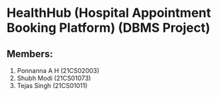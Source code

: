 # HealthHub (Hospital Appointment Booking Platform) (DBMS Project)

## Members:

1. Ponnanna A H (21CS02003)
2. Shubh Modi (21CS01073)
3. Tejas Singh (21CS01011)
